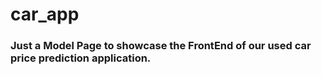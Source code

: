 # car_app
### Just a Model Page to showcase the FrontEnd of  our used car price prediction application.
